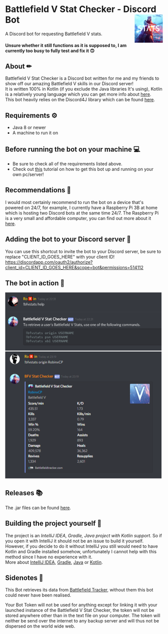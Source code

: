 # Battlefield V Stat Checker - Discord Bot <img src="Images/Stats.png" align="right" width="90" height="90"/>  
A Discord bot for requesting Battlefield V stats.

#### Unsure whether it still functions as it is supposed to, I am currently too busy to fully test and fix it 🙃

## About ✏
Battlefield V Stat Checker is a Discord bot written for me and my friends to show off our amazing Battlefield V skills in our Discord server!  
It is written 100% in Kotlin (if you exclude the Java libraries It's using), Kotlin is a relatively young language which you can get more info about [here](https://kotlinlang.org/).  
This bot heavily relies on the Discord4J library which can be found [here](https://discord4j.com/).

## Requirements ⚙
- Java 8 or newer
- A machine to run it on

## Before running the bot on your machine 💻
- Be sure to check all of the requirements listed above.
- Check out [this](HOW-TO-RUN.MD) tutorial on how to get this bot up and running on your own pc/server! 

## Recommendations 🧠
I would most certainly recommend to run the bot on a device that's powered on 24/7, for example, I currently have a Raspberry Pi 3B at home which is hosting two Discord bots at the same time 24/7. The Raspberry Pi is a very small and affordable computer, you can find out more about it [here](https://www.raspberrypi.org/). 

## Adding the bot to your Discord server 🔑
You can use this shortcut to invite the bot to your Discord server, be sure to replace "CLIENT_ID_GOES_HERE" with your client ID!  
https://discordapp.com/oauth2/authorize?client_id=CLIENT_ID_GOES_HERE&scope=bot&permissions=514112

## The bot in action 🚀
<img src="Images/Example2.png" width="500"/> 
<img src="Images/Example.png" width="500"/> 

## Releases 📚
The .jar files can be found [here](Releases). 

## Building the project yourself 🔨
The project is an _IntelliJ IDEA, Gradle, Java project with Kotlin support_. So if you open it with IntelliJ it should not be an issue to build it yourself. However, if you decide to do it without IntelliJ you still would need to have Kotlin and Gradle installed somehow, unfortunately I cannot help with this method since I have no experience with it.  
More about [IntelliJ IDEA](https://www.jetbrains.com/idea/), [Gradle](https://gradle.org/), [Java](https://www.java.com/) or [Kotlin](https://kotlinlang.org/).

## Sidenotes 📝
This Bot retrieves its data from [Battlefield Tracker](https://battlefieldtracker.com/), without them this bot could never have been realised.  

Your Bot Token will not be used for anything except for linking it with your launched instance of the Battlefield V Stat Checker, the token will not be stored anywhere other than in the text file on your computer. The token will neither be send over the internet to any backup server and will thus not be dispersed on the world wide web. 







